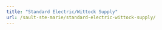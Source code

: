 ```yaml
---
title: "Standard Electric/Wittock Supply"
url: /sault-ste-marie/standard-electric-wittock-supply/
---
```

